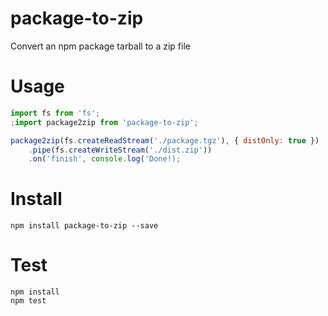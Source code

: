 # package-to-zip

Convert an npm package tarball to a zip file

# Usage
```js
import fs from 'fs';
;import package2zip from 'package-to-zip';

package2zip(fs.createReadStream('./package.tgz'), { distOnly: true })
    .pipe(fs.createWriteStream('./dist.zip'))
    .on('finish', console.log('Done!);
```


# Install
```shell
npm install package-to-zip --save
```


# Test
```shell
npm install
npm test
```